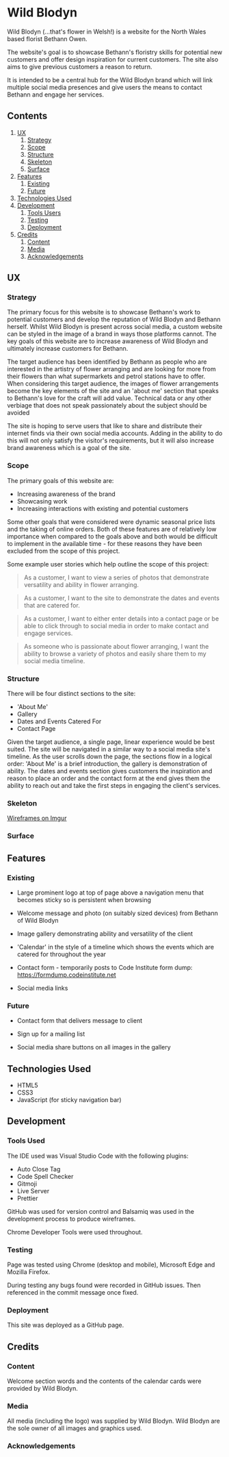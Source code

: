 # Wild Blodyn
Wild Blodyn (...that's flower in Welsh!) is a website for the North Wales based florist Bethann Owen.

The website's goal is to showcase Bethann's floristry skills for potential new customers and offer design inspiration for current customers. The site also aims to give previous customers a reason to return.

It is intended to be a central hub for the Wild Blodyn brand which will link multiple social media presences and give users the means to contact Bethann and engage her services. 

## Contents
1. [UX](#ux)
    1. [Strategy](#strategy)
    2. [Scope](#scope)
    3. [Structure](#structure)
    4. [Skeleton](#skeleton)
    5. [Surface](#surface)
2. [Features](#features)
    1. [Existing](#existing)
    2. [Future](#future)
3. [Technologies Used](#technologies-used)
4. [Development](#development)
   1. [Tools Users](#tools-used)
   2. [Testing](#testing)
   3. [Deployment](#deployment)
5. [Credits](#credits)
   1. [Content](#content)
   2. [Media](#media)
   3. [Acknowledgements](#acknowledgements)

## UX
### Strategy
The primary focus for this website is to showcase Bethann's work to potential customers and develop the reputation of Wild Blodyn and Bethann herself. Whilst Wild Blodyn is present across social media, a custom website can be styled in the image of a brand in ways those platforms cannot. The key goals of this website are to increase awareness of Wild Blodyn and ultimately increase customers for Bethann.

The target audience has been identified by Bethann as people who are interested in the artistry of flower arranging and are looking for more from their flowers than what supermarkets and petrol stations have to offer. When considering this target audience, the images of flower arrangements become the key elements of the site and an 'about me' section that speaks to Bethann's love for the craft will add value. Technical data or any other verbiage that does not speak passionately about the subject should be avoided

The site is hoping to serve users that like to share and distribute their internet finds via their own social media accounts. Adding in the ability to do this will not only satisfy the visitor's requirements, but it will also increase brand awareness which is a goal of the site.


### Scope
The primary goals of this website are:
* Increasing awareness of the brand
* Showcasing work
* Increasing interactions with existing and potential customers

Some other goals that were considered were dynamic seasonal price lists and the taking of online orders. Both of these features are of relatively low importance when compared to the goals above and both would be difficult to implement in the available time - for these reasons they have been excluded from the scope of this project.

Some example user stories which help outline the scope of this project:

> As a customer, I want to view a series of photos that demonstrate versatility and ability in flower arranging.

> As a customer, I want to the site to demonstrate the dates and events that are catered for.

> As a customer, I want to either enter details into a contact page or be able to click through to social media in order to make contact and engage services.

> As someone who is passionate about flower arranging, I want the ability to browse a variety of photos and easily share them to my social media timeline.

### Structure
There will be four distinct sections to the site:
* 'About Me'
* Gallery
* Dates and Events Catered For
* Contact Page

Given the target audience, a single page, linear experience would be best suited. The site will be navigated in a similar way to a social media site's timeline. As the user scrolls down the page, the sections flow in a logical order: 'About Me' is a brief introduction, the gallery is demonstration of ability. The dates and events section gives customers the inspiration and reason to place an order and the contact form at the end gives them the ability to reach out and take the first steps in engaging the client's services.

### Skeleton
[Wireframes on Imgur](https://imgur.com/a/2s0EbhZ)

### Surface

## Features
### Existing
* Large prominent logo at top of page above a navigation menu that becomes sticky so is persistent when browsing

* Welcome message and photo (on suitably sized devices) from Bethann of Wild Blodyn

* Image gallery demonstrating ability and versatility of the client

* 'Calendar' in the style of a timeline which shows the events which are catered for throughout the year

* Contact form - temporarily posts to Code Institute form dump: https://formdump.codeinstitute.net

* Social media links

### Future
* Contact form that delivers message to client

* Sign up for a mailing list

* Social media share buttons on all images in the gallery

## Technologies Used
* HTML5
* CSS3
* JavaScript (for sticky navigation bar)

## Development
### Tools Used
The IDE used was Visual Studio Code with the following plugins:
* Auto Close Tag
* Code Spell Checker
* Gitmoji
* Live Server
* Prettier

GitHub was used for version control and Balsamiq was used in the development process to produce wireframes.

Chrome Developer Tools were used throughout.

### Testing
Page was tested using Chrome (desktop and mobile), Microsoft Edge and Mozilla Firefox.

During testing any bugs found were recorded in GitHub issues. Then referenced in the commit message once fixed.

### Deployment
This site was deployed as a GitHub page.

## Credits
### Content
Welcome section words and the contents of the calendar cards were provided by Wild Blodyn.

### Media
All media (including the logo) was supplied by Wild Blodyn. Wild Blodyn are the sole owner of all images and graphics used.

### Acknowledgements